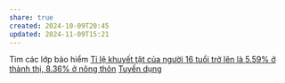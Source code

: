 ```yaml
---
share: true
created: 2024-10-09T20:45
updated: 2024-11-09T15:21
---
```

Tìm các lớp bảo hiểm
[Tỉ lệ khuyết tật của người 16 tuổi trở lên là 5.59% ở thành thị, 8.36% ở nông thôn](../../../../%E2%9A%A1Hi%E1%BB%83u%20bi%E1%BA%BFt%20s%C3%A2u/Ph%C3%A1t%20tri%E1%BB%83n%20b%E1%BB%81n%20v%E1%BB%AFng/H%E1%BB%97%20tr%E1%BB%A3%20ng%C6%B0%E1%BB%9Di%20y%E1%BA%BFu%20th%E1%BA%BF/Ng%C6%B0%E1%BB%9Di%20khuy%E1%BA%BFt%20t%E1%BA%ADt/T%E1%BB%89%20l%E1%BB%87%20khuy%E1%BA%BFt%20t%E1%BA%ADt%20c%E1%BB%A7a%20ng%C6%B0%E1%BB%9Di%2016%20tu%E1%BB%95i%20tr%E1%BB%9F%20l%C3%AAn%20l%C3%A0%205.59%25%20%E1%BB%9F%20th%C3%A0nh%20th%E1%BB%8B,%208.36%25%20%E1%BB%9F%20n%C3%B4ng%20th%C3%B4n.md)
[Tuyển dụng](../T%C3%A0i%20li%E1%BB%87u/Tuy%E1%BB%83n%20d%E1%BB%A5ng/index.md)